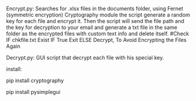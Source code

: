 Encrypt.py:
Searches for .xlsx files in the documents folder, using Fernet (symmetric encryption) Cryptography module the script generate a random key for each file and encrypt it.
Then the script will send the file path and the key for decryption to your email and generate a txt file in the same folder as the encrypted files with custom text info and delete itself.
#Check IF chkfile.txt Exist IF True Exit ELSE Decrypt, To Avoid Encrypting the Files Again



Decrypt.py:
GUI script that decrypt each file with his special key.


install:

pip install cryptography

pip install pysimplegui
